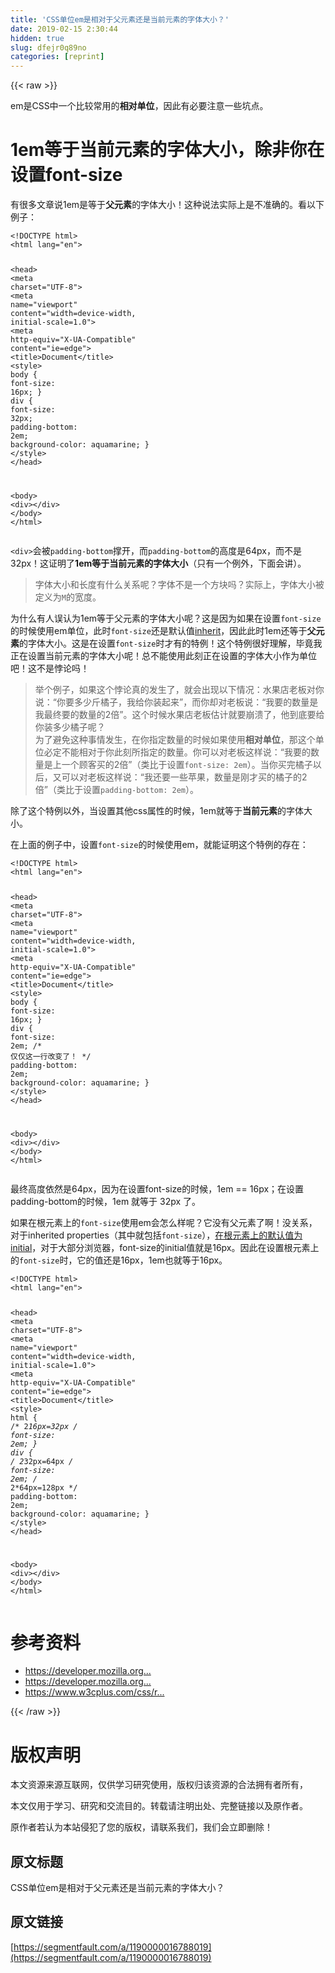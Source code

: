 ```yaml
---
title: 'CSS单位em是相对于父元素还是当前元素的字体大小？' 
date: 2019-02-15 2:30:44
hidden: true
slug: dfejr0q89no
categories: [reprint]
---
```


{{< raw >}}

                    
<p>em是CSS中一个比较常用的<strong>相对单位</strong>，因此有必要注意一些坑点。</p>
<h1 id="articleHeader0">1em等于当前元素的字体大小，除非你在设置font-size</h1>
<p>有很多文章说1em是等于<strong>父元素</strong>的字体大小！这种说法实际上是不准确的。看以下例子：</p>
<div class="widget-codetool" style="display:none;">
      <div class="widget-codetool--inner">
      <span class="selectCode code-tool" data-toggle="tooltip" data-placement="top" title="" data-original-title="全选"></span>
      <span type="button" class="copyCode code-tool" data-toggle="tooltip" data-placement="top" data-clipboard-text="<!DOCTYPE html>
<html lang=&quot;en&quot;>

<head>
    <meta charset=&quot;UTF-8&quot;>
    <meta name=&quot;viewport&quot; content=&quot;width=device-width, initial-scale=1.0&quot;>
    <meta http-equiv=&quot;X-UA-Compatible&quot; content=&quot;ie=edge&quot;>
    <title>Document</title>
    <style>
        body {
            font-size: 16px;
        }
        div {
            font-size: 32px;
            padding-bottom: 2em;
            background-color: aquamarine;
        }
    </style>
</head>

<body>
    <div></div>
</body>
</html>" title="" data-original-title="复制"></span>
      <span type="button" class="saveToNote code-tool" data-toggle="tooltip" data-placement="top" title="" data-original-title="放进笔记"></span>
      </div>
      </div><pre class="xml hljs"><code class="html"><span class="hljs-meta">&lt;!DOCTYPE html&gt;</span>
<span class="hljs-tag">&lt;<span class="hljs-name">html</span> <span class="hljs-attr">lang</span>=<span class="hljs-string">"en"</span>&gt;</span>

<span class="hljs-tag">&lt;<span class="hljs-name">head</span>&gt;</span>
    <span class="hljs-tag">&lt;<span class="hljs-name">meta</span> <span class="hljs-attr">charset</span>=<span class="hljs-string">"UTF-8"</span>&gt;</span>
    <span class="hljs-tag">&lt;<span class="hljs-name">meta</span> <span class="hljs-attr">name</span>=<span class="hljs-string">"viewport"</span> <span class="hljs-attr">content</span>=<span class="hljs-string">"width=device-width, initial-scale=1.0"</span>&gt;</span>
    <span class="hljs-tag">&lt;<span class="hljs-name">meta</span> <span class="hljs-attr">http-equiv</span>=<span class="hljs-string">"X-UA-Compatible"</span> <span class="hljs-attr">content</span>=<span class="hljs-string">"ie=edge"</span>&gt;</span>
    <span class="hljs-tag">&lt;<span class="hljs-name">title</span>&gt;</span>Document<span class="hljs-tag">&lt;/<span class="hljs-name">title</span>&gt;</span>
    <span class="hljs-tag">&lt;<span class="hljs-name">style</span>&gt;</span><span class="css">
        <span class="hljs-selector-tag">body</span> {
            <span class="hljs-attribute">font-size</span>: <span class="hljs-number">16px</span>;
        }
        <span class="hljs-selector-tag">div</span> {
            <span class="hljs-attribute">font-size</span>: <span class="hljs-number">32px</span>;
            <span class="hljs-attribute">padding-bottom</span>: <span class="hljs-number">2em</span>;
            <span class="hljs-attribute">background-color</span>: aquamarine;
        }
    </span><span class="hljs-tag">&lt;/<span class="hljs-name">style</span>&gt;</span>
<span class="hljs-tag">&lt;/<span class="hljs-name">head</span>&gt;</span>

<span class="hljs-tag">&lt;<span class="hljs-name">body</span>&gt;</span>
    <span class="hljs-tag">&lt;<span class="hljs-name">div</span>&gt;</span><span class="hljs-tag">&lt;/<span class="hljs-name">div</span>&gt;</span>
<span class="hljs-tag">&lt;/<span class="hljs-name">body</span>&gt;</span>
<span class="hljs-tag">&lt;/<span class="hljs-name">html</span>&gt;</span></code></pre>
<p><code>&lt;div&gt;</code>会被<code>padding-bottom</code>撑开，而<code>padding-bottom</code>的高度是64px，而不是32px！这证明了<strong>1em等于当前元素的字体大小</strong>（只有一个例外，下面会讲）。</p>
<blockquote>字体大小和长度有什么关系呢？字体不是一个方块吗？实际上，字体大小被定义为<code>M</code>的宽度。</blockquote>
<p>为什么有人误认为1em等于父元素的字体大小呢？这是因为如果在设置<code>font-size</code>的时候使用em单位，此时<code>font-size</code>还是默认值<a href="https://developer.mozilla.org/en-US/docs/Web/CSS/inherit" rel="nofollow noreferrer" target="_blank">inherit</a>，因此此时1em还等于<strong>父元素</strong>的字体大小。这是在设置<code>font-size</code>时才有的特例！这个特例很好理解，毕竟我正在设置当前元素的字体大小呢！总不能使用此刻正在设置的字体大小作为单位吧！这不是悖论吗！</p>
<blockquote>举个例子，如果这个悖论真的发生了，就会出现以下情况：水果店老板对你说：“你要多少斤橘子，我给你装起来”，而你却对老板说：“我要的数量是我最终要的数量的2倍”。这个时候水果店老板估计就要崩溃了，他到底要给你装多少橘子呢？<br>为了避免这种事情发生，在你指定数量的时候如果使用<strong>相对单位</strong>，那这个单位必定不能相对于你此刻所指定的数量。你可以对老板这样说：“我要的数量是上一个顾客买的2倍”（类比于设置<code>font-size: 2em</code>）。当你买完橘子以后，又可以对老板这样说：“我还要一些苹果，数量是刚才买的橘子的2倍”（类比于设置<code>padding-bottom: 2em</code>）。</blockquote>
<p>除了这个特例以外，当设置其他css属性的时候，1em就等于<strong>当前元素</strong>的字体大小。</p>
<p>在上面的例子中，设置<code>font-size</code>的时候使用em，就能证明这个特例的存在：</p>
<div class="widget-codetool" style="display:none;">
      <div class="widget-codetool--inner">
      <span class="selectCode code-tool" data-toggle="tooltip" data-placement="top" title="" data-original-title="全选"></span>
      <span type="button" class="copyCode code-tool" data-toggle="tooltip" data-placement="top" data-clipboard-text="<!DOCTYPE html>
<html lang=&quot;en&quot;>

<head>
    <meta charset=&quot;UTF-8&quot;>
    <meta name=&quot;viewport&quot; content=&quot;width=device-width, initial-scale=1.0&quot;>
    <meta http-equiv=&quot;X-UA-Compatible&quot; content=&quot;ie=edge&quot;>
    <title>Document</title>
    <style>
        body {
            font-size: 16px;
        }
        div {
            font-size: 2em;  /* 仅仅这一行改变了！ */
            padding-bottom: 2em;
            background-color: aquamarine;
        }
    </style>
</head>

<body>
    <div></div>
</body>
</html>" title="" data-original-title="复制"></span>
      <span type="button" class="saveToNote code-tool" data-toggle="tooltip" data-placement="top" title="" data-original-title="放进笔记"></span>
      </div>
      </div><pre class="xml hljs"><code class="html"><span class="hljs-meta">&lt;!DOCTYPE html&gt;</span>
<span class="hljs-tag">&lt;<span class="hljs-name">html</span> <span class="hljs-attr">lang</span>=<span class="hljs-string">"en"</span>&gt;</span>

<span class="hljs-tag">&lt;<span class="hljs-name">head</span>&gt;</span>
    <span class="hljs-tag">&lt;<span class="hljs-name">meta</span> <span class="hljs-attr">charset</span>=<span class="hljs-string">"UTF-8"</span>&gt;</span>
    <span class="hljs-tag">&lt;<span class="hljs-name">meta</span> <span class="hljs-attr">name</span>=<span class="hljs-string">"viewport"</span> <span class="hljs-attr">content</span>=<span class="hljs-string">"width=device-width, initial-scale=1.0"</span>&gt;</span>
    <span class="hljs-tag">&lt;<span class="hljs-name">meta</span> <span class="hljs-attr">http-equiv</span>=<span class="hljs-string">"X-UA-Compatible"</span> <span class="hljs-attr">content</span>=<span class="hljs-string">"ie=edge"</span>&gt;</span>
    <span class="hljs-tag">&lt;<span class="hljs-name">title</span>&gt;</span>Document<span class="hljs-tag">&lt;/<span class="hljs-name">title</span>&gt;</span>
    <span class="hljs-tag">&lt;<span class="hljs-name">style</span>&gt;</span><span class="css">
        <span class="hljs-selector-tag">body</span> {
            <span class="hljs-attribute">font-size</span>: <span class="hljs-number">16px</span>;
        }
        <span class="hljs-selector-tag">div</span> {
            <span class="hljs-attribute">font-size</span>: <span class="hljs-number">2em</span>;  <span class="hljs-comment">/* 仅仅这一行改变了！ */</span>
            <span class="hljs-attribute">padding-bottom</span>: <span class="hljs-number">2em</span>;
            <span class="hljs-attribute">background-color</span>: aquamarine;
        }
    </span><span class="hljs-tag">&lt;/<span class="hljs-name">style</span>&gt;</span>
<span class="hljs-tag">&lt;/<span class="hljs-name">head</span>&gt;</span>

<span class="hljs-tag">&lt;<span class="hljs-name">body</span>&gt;</span>
    <span class="hljs-tag">&lt;<span class="hljs-name">div</span>&gt;</span><span class="hljs-tag">&lt;/<span class="hljs-name">div</span>&gt;</span>
<span class="hljs-tag">&lt;/<span class="hljs-name">body</span>&gt;</span>
<span class="hljs-tag">&lt;/<span class="hljs-name">html</span>&gt;</span></code></pre>
<p>最终高度依然是64px，因为在设置font-size的时候，1em == 16px；在设置padding-bottom的时候，1em 就等于 32px 了。</p>
<p>如果在根元素上的<code>font-size</code>使用em会怎么样呢？它没有父元素了啊！没关系，对于inherited properties（其中就包括<code>font-size</code>），<a href="https://developer.mozilla.org/en-US/docs/Web/CSS/initial_value" rel="nofollow noreferrer" target="_blank">在根元素上的默认值为initial</a>，对于大部分浏览器，font-size的initial值就是16px。因此在设置根元素上的<code>font-size</code>时，它的值还是16px，1em也就等于16px。</p>
<div class="widget-codetool" style="display:none;">
      <div class="widget-codetool--inner">
      <span class="selectCode code-tool" data-toggle="tooltip" data-placement="top" title="" data-original-title="全选"></span>
      <span type="button" class="copyCode code-tool" data-toggle="tooltip" data-placement="top" data-clipboard-text="<!DOCTYPE html>
<html lang=&quot;en&quot;>

<head>
    <meta charset=&quot;UTF-8&quot;>
    <meta name=&quot;viewport&quot; content=&quot;width=device-width, initial-scale=1.0&quot;>
    <meta http-equiv=&quot;X-UA-Compatible&quot; content=&quot;ie=edge&quot;>
    <title>Document</title>
    <style>
        html {
            /* 2*16px=32px */
            font-size: 2em;
        }
        div {
            /* 2*32px=64px */
            font-size: 2em;
            /* 2*64px=128px */
            padding-bottom: 2em;
            background-color: aquamarine;
        }
    </style>
</head>

<body>
    <div></div>
</body>
</html>" title="" data-original-title="复制"></span>
      <span type="button" class="saveToNote code-tool" data-toggle="tooltip" data-placement="top" title="" data-original-title="放进笔记"></span>
      </div>
      </div><pre class="xml hljs"><code class="html"><span class="hljs-meta">&lt;!DOCTYPE html&gt;</span>
<span class="hljs-tag">&lt;<span class="hljs-name">html</span> <span class="hljs-attr">lang</span>=<span class="hljs-string">"en"</span>&gt;</span>

<span class="hljs-tag">&lt;<span class="hljs-name">head</span>&gt;</span>
    <span class="hljs-tag">&lt;<span class="hljs-name">meta</span> <span class="hljs-attr">charset</span>=<span class="hljs-string">"UTF-8"</span>&gt;</span>
    <span class="hljs-tag">&lt;<span class="hljs-name">meta</span> <span class="hljs-attr">name</span>=<span class="hljs-string">"viewport"</span> <span class="hljs-attr">content</span>=<span class="hljs-string">"width=device-width, initial-scale=1.0"</span>&gt;</span>
    <span class="hljs-tag">&lt;<span class="hljs-name">meta</span> <span class="hljs-attr">http-equiv</span>=<span class="hljs-string">"X-UA-Compatible"</span> <span class="hljs-attr">content</span>=<span class="hljs-string">"ie=edge"</span>&gt;</span>
    <span class="hljs-tag">&lt;<span class="hljs-name">title</span>&gt;</span>Document<span class="hljs-tag">&lt;/<span class="hljs-name">title</span>&gt;</span>
    <span class="hljs-tag">&lt;<span class="hljs-name">style</span>&gt;</span><span class="css">
        <span class="hljs-selector-tag">html</span> {
            <span class="hljs-comment">/* 2*16px=32px */</span>
            <span class="hljs-attribute">font-size</span>: <span class="hljs-number">2em</span>;
        }
        <span class="hljs-selector-tag">div</span> {
            <span class="hljs-comment">/* 2*32px=64px */</span>
            <span class="hljs-attribute">font-size</span>: <span class="hljs-number">2em</span>;
            <span class="hljs-comment">/* 2*64px=128px */</span>
            <span class="hljs-attribute">padding-bottom</span>: <span class="hljs-number">2em</span>;
            <span class="hljs-attribute">background-color</span>: aquamarine;
        }
    </span><span class="hljs-tag">&lt;/<span class="hljs-name">style</span>&gt;</span>
<span class="hljs-tag">&lt;/<span class="hljs-name">head</span>&gt;</span>

<span class="hljs-tag">&lt;<span class="hljs-name">body</span>&gt;</span>
    <span class="hljs-tag">&lt;<span class="hljs-name">div</span>&gt;</span><span class="hljs-tag">&lt;/<span class="hljs-name">div</span>&gt;</span>
<span class="hljs-tag">&lt;/<span class="hljs-name">body</span>&gt;</span>
<span class="hljs-tag">&lt;/<span class="hljs-name">html</span>&gt;</span></code></pre>
<h1 id="articleHeader1">参考资料</h1>
<ul>
<li><a href="https://developer.mozilla.org/en-US/docs/Web/CSS/font-size#Ems" rel="nofollow noreferrer" target="_blank">https://developer.mozilla.org...</a></li>
<li><a href="https://developer.mozilla.org/en-US/docs/Learn/CSS/Introduction_to_CSS/Values_and_units" rel="nofollow noreferrer" target="_blank">https://developer.mozilla.org...</a></li>
<li><a href="https://www.w3cplus.com/css/rem-vs-em.html" rel="nofollow noreferrer" target="_blank">https://www.w3cplus.com/css/r...</a></li>
</ul>

                
{{< /raw >}}

# 版权声明
本文资源来源互联网，仅供学习研究使用，版权归该资源的合法拥有者所有，

本文仅用于学习、研究和交流目的。转载请注明出处、完整链接以及原作者。

原作者若认为本站侵犯了您的版权，请联系我们，我们会立即删除！

## 原文标题
CSS单位em是相对于父元素还是当前元素的字体大小？

## 原文链接
[https://segmentfault.com/a/1190000016788019](https://segmentfault.com/a/1190000016788019)

